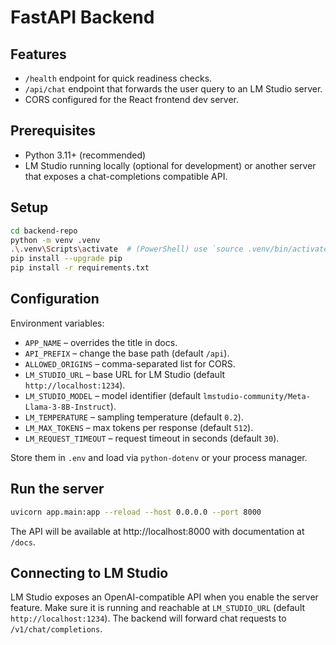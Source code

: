 # FastAPI Backend

## Features

- `/health` endpoint for quick readiness checks.
- `/api/chat` endpoint that forwards the user query to an LM Studio server.
- CORS configured for the React frontend dev server.

## Prerequisites

- Python 3.11+ (recommended)
- LM Studio running locally (optional for development) or another server that exposes a chat-completions compatible API.

## Setup

```bash
cd backend-repo
python -m venv .venv
.\.venv\Scripts\activate  # (PowerShell) use `source .venv/bin/activate` on bash
pip install --upgrade pip
pip install -r requirements.txt
```

## Configuration

Environment variables:

- `APP_NAME` – overrides the title in docs.
- `API_PREFIX` – change the base path (default `/api`).
- `ALLOWED_ORIGINS` – comma-separated list for CORS.
- `LM_STUDIO_URL` – base URL for LM Studio (default `http://localhost:1234`).
- `LM_STUDIO_MODEL` – model identifier (default `lmstudio-community/Meta-Llama-3-8B-Instruct`).
- `LM_TEMPERATURE` – sampling temperature (default `0.2`).
- `LM_MAX_TOKENS` – max tokens per response (default `512`).
- `LM_REQUEST_TIMEOUT` – request timeout in seconds (default `30`).

Store them in `.env` and load via `python-dotenv` or your process manager.

## Run the server

```bash
uvicorn app.main:app --reload --host 0.0.0.0 --port 8000
```

The API will be available at http://localhost:8000 with documentation at `/docs`.

## Connecting to LM Studio

LM Studio exposes an OpenAI-compatible API when you enable the server feature. Make sure it is running and reachable at `LM_STUDIO_URL` (default `http://localhost:1234`). The backend will forward chat requests to `/v1/chat/completions`.

